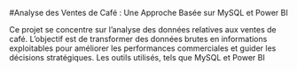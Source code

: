 #Analyse des Ventes de Café : Une Approche Basée sur MySQL et Power BI

Ce projet se concentre sur l’analyse des données relatives aux ventes de café. L’objectif est de transformer des données brutes en informations exploitables pour améliorer les performances commerciales et guider les décisions stratégiques. Les outils utilisés, tels que MySQL et Power BI
